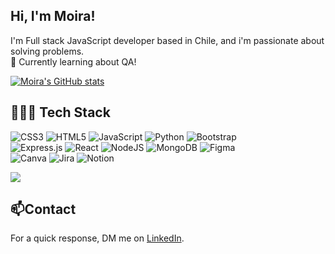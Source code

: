 ## Hi, I'm Moira!
I'm Full stack JavaScript developer based in Chile, and i'm passionate about solving problems.<br/>
💭 Currently learning about QA!<br/>
<!--✨ Fun Fact -->

<!-- GitHub stats from -->
[![Moira's GitHub stats](https://github-readme-stats.vercel.app/api?username=moirajm&show_icons=true&theme=bear)](https://github.com/anuraghazra/github-readme-stats)

<!--x-->
## 👩🏻‍💻 Tech Stack
![CSS3](https://img.shields.io/badge/css3-%231572B6.svg?style=flat-square&logo=css3&logoColor=white) 
![HTML5](https://img.shields.io/badge/html5-%23E34F26.svg?style=flat-square&logo=html5&logoColor=white) 
![JavaScript](https://img.shields.io/badge/javascript-%23323330.svg?style=flat-square&logo=javascript&logoColor=%23F7DF1E) 
![Python](https://img.shields.io/badge/python-3670A0?style=flat-square&logo=python&logoColor=ffdd54)
![Bootstrap](https://img.shields.io/badge/bootstrap-%238511FA.svg?style=flat-square&logo=bootstrap&logoColor=white) <br/>
![Express.js](https://img.shields.io/badge/express.js-%23404d59.svg?style=flat-square&logo=express&logoColor=%2361DAFB) 
![React](https://img.shields.io/badge/react-%2320232a.svg?style=flat-square&logo=react&logoColor=%2361DAFB) 
![NodeJS](https://img.shields.io/badge/node.js-6DA55F?style=flat-square&logo=node.js&logoColor=white) 
![MongoDB](https://img.shields.io/badge/MongoDB-%234ea94b.svg?style=flat-square&logo=mongodb&logoColor=white) 
![Figma](https://img.shields.io/badge/figma-%23F24E1E.svg?style=flat-square&logo=figma&logoColor=white) <br/>
![Canva](https://img.shields.io/badge/Canva-%2300C4CC.svg?style=flat-square&logo=Canva&logoColor=white) 
![Jira](https://img.shields.io/badge/jira-%230A0FFF.svg?style=flat-square&logo=jira&logoColor=white) 
![Notion](https://img.shields.io/badge/Notion-%23000000.svg?style=flat-square&logo=notion&logoColor=white)

[![](https://visitcount.itsvg.in/api?id=moirajm&icon=0&color=0)](https://visitcount.itsvg.in)

<!--contact-->
## 📫Contact 
For a quick response, DM me on [LinkedIn](www.linkedin.com/in/moira-munoz-meza).
